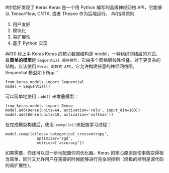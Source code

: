 #你恰好发现了 Keras
Keras 是一个用 Python 编写的高级神经网络 API，它能够以 TensorFlow, CNTK, 或者 Theano 作为后端运行。
##指导原则
1. 用户友好
2. 模块化
3. 易扩展性
4. 基于 Python 实现

##30 秒上手 Keras
Keras 的核心数据结构是 model，一种组织网络层的方式。最**简单的模型**是 `Sequential 顺序模型`，它由多个网络层线性堆叠。对于更复杂的结构，应该使用 `Keras 函数式 API`，它允许构建任意的神经网络图。  
Sequential 模型如下所示：  

```
from keras.models import Sequential
model = Sequential()
```
可以简单地使用 `.add()` 来堆叠模型：  

```
from keras.models import Dense
model.add(Dense(units=64, activation='relu', input_dim=100))
model.add(Dense(units=10, activation='softmax'))
```
在完成模型构建后，使用`.compile()`来配置学习过程：

```
model.compile(loss='categorical_crossentropy',
              optimizer='sgd',
              metrics=['accuracy’])
```
如果需要，你还可以进一步地配置你的优化器。Keras 的核心原则是使事情变得相当简单，同时又允许用户在需要的时候能够进行完全的控制（终极的控制是源代码的易扩展性）。
